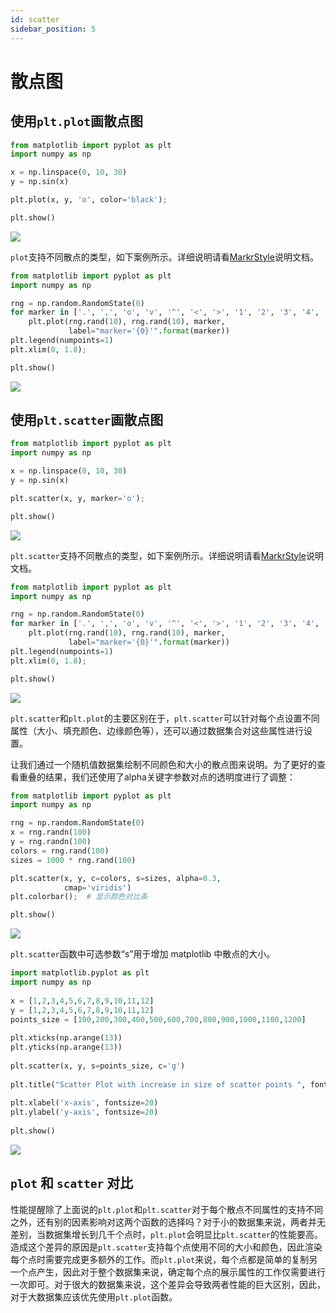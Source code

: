 ```yaml
---
id: scatter
sidebar_position: 5
---
```


# 散点图

## 使用`plt.plot`画散点图

```python
from matplotlib import pyplot as plt
import numpy as np 

x = np.linspace(0, 10, 30)
y = np.sin(x)

plt.plot(x, y, 'o', color='black');

plt.show()
```
![](./img/scatter_01.png)

`plot`支持不同散点的类型，如下案例所示。详细说明请看[MarkrStyle](https://matplotlib.org/stable/api/_as_gen/matplotlib.markers.MarkerStyle.html)说明文档。

```python
from matplotlib import pyplot as plt
import numpy as np 

rng = np.random.RandomState(0)
for marker in ['.', ',', 'o', 'v', '^', '<', '>', '1', '2', '3', '4', '8', 's', 'p', '*', 'h', 'H', '+', 'x',  'D', 'd', '|', '_', 'P', 'X']:
    plt.plot(rng.rand(10), rng.rand(10), marker,
             label="marker='{0}'".format(marker))
plt.legend(numpoints=1)
plt.xlim(0, 1.8);

plt.show()
```
![](./img/scatter_02.png)

## 使用`plt.scatter`画散点图

```python
from matplotlib import pyplot as plt
import numpy as np 

x = np.linspace(0, 10, 30)
y = np.sin(x)

plt.scatter(x, y, marker='o');

plt.show()
```
![](./img/scatter_03.png)

`plt.scatter`支持不同散点的类型，如下案例所示。详细说明请看[MarkrStyle](https://matplotlib.org/stable/api/_as_gen/matplotlib.markers.MarkerStyle.html)说明文档。

```python
from matplotlib import pyplot as plt
import numpy as np 

rng = np.random.RandomState(0)
for marker in ['.', ',', 'o', 'v', '^', '<', '>', '1', '2', '3', '4', '8', 's', 'p', '*', 'h', 'H', '+', 'x',  'D', 'd', '|', '_', 'P', 'X']:
    plt.plot(rng.rand(10), rng.rand(10), marker,
             label="marker='{0}'".format(marker))
plt.legend(numpoints=1)
plt.xlim(0, 1.8);

plt.show()
```
![](./img/scatter_04.png)

`plt.scatter`和`plt.plot`的主要区别在于，`plt.scatter`可以针对每个点设置不同属性（大小、填充颜色、边缘颜色等），还可以通过数据集合对这些属性进行设置。

让我们通过一个随机值数据集绘制不同颜色和大小的散点图来说明。为了更好的查看重叠的结果，我们还使用了alpha关键字参数对点的透明度进行了调整：

```python
from matplotlib import pyplot as plt
import numpy as np 

rng = np.random.RandomState(0)
x = rng.randn(100)
y = rng.randn(100)
colors = rng.rand(100)
sizes = 1000 * rng.rand(100)

plt.scatter(x, y, c=colors, s=sizes, alpha=0.3,
            cmap='viridis')
plt.colorbar();  # 显示颜色对比条

plt.show()
```
![](./img/scatter_05.png)

`plt.scatter`函数中可选参数“s”用于增加 matplotlib 中散点的大小。

```python
import matplotlib.pyplot as plt
import numpy as np
  
x = [1,2,3,4,5,6,7,8,9,10,11,12]
y = [1,2,3,4,5,6,7,8,9,10,11,12]
points_size = [100,200,300,400,500,600,700,800,900,1000,1100,1200]
  
plt.xticks(np.arange(13))
plt.yticks(np.arange(13))
  
plt.scatter(x, y, s=points_size, c='g')
  
plt.title("Scatter Plot with increase in size of scatter points ", fontsize=22)
  
plt.xlabel('x-axis', fontsize=20)
plt.ylabel('y-axis', fontsize=20)
  
plt.show()
```
![](./img/scatter_06.png)

## `plot` 和 `scatter` 对比

性能提醒除了上面说的`plt.plot`和`plt.scatter`对于每个散点不同属性的支持不同之外，还有别的因素影响对这两个函数的选择吗？对于小的数据集来说，两者并无差别，当数据集增长到几千个点时，`plt.plot`会明显比`plt.scatter`的性能要高。造成这个差异的原因是`plt.scatter`支持每个点使用不同的大小和颜色，因此渲染每个点时需要完成更多额外的工作。而`plt.plot`来说，每个点都是简单的复制另一个点产生，因此对于整个数据集来说，确定每个点的展示属性的工作仅需要进行一次即可。对于很大的数据集来说，这个差异会导致两者性能的巨大区别，因此，对于大数据集应该优先使用`plt.plot`函数。
